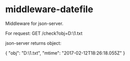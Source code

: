 # middleware-datefile
Middleware for json-server.

For request:
GET  /check?obj=D:\1.txt 

json-server returns object: 

{
  "obj": "D:\\1.txt",
  "mtime": "2017-02-12T18:26:18.055Z"
}
